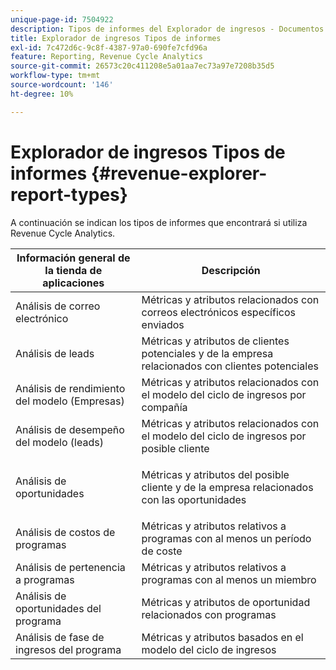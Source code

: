 ```yaml
---
unique-page-id: 7504922
description: Tipos de informes del Explorador de ingresos - Documentos de Marketo - Documentación del producto
title: Explorador de ingresos Tipos de informes
exl-id: 7c472d6c-9c8f-4387-97a0-690fe7cfd96a
feature: Reporting, Revenue Cycle Analytics
source-git-commit: 26573c20c411208e5a01aa7ec73a97e7208b35d5
workflow-type: tm+mt
source-wordcount: '146'
ht-degree: 10%

---
```


# Explorador de ingresos Tipos de informes {#revenue-explorer-report-types}

A continuación se indican los tipos de informes que encontrará si utiliza Revenue Cycle Analytics.

<table>
 <thead>
  <tr>
   <th>Información general de la tienda de aplicaciones</th>
   <th>Descripción</th>
  </tr>
 </thead>
 <tbody>
  <tr>
   <td>Análisis de correo electrónico</td>
   <td>Métricas y atributos relacionados con correos electrónicos específicos enviados</td>
  </tr>
  <tr>
   <td>Análisis de leads</td>
   <td>Métricas y atributos de clientes potenciales y de la empresa relacionados con clientes potenciales</td>
  </tr>
  <tr>
   <td>Análisis de rendimiento del modelo (Empresas)</td>
   <td>Métricas y atributos relacionados con el modelo del ciclo de ingresos por compañía</td>
  </tr>
  <tr>
   <td>Análisis de desempeño del modelo (leads)</td>
   <td>Métricas y atributos relacionados con el modelo del ciclo de ingresos por posible cliente</td>
  </tr>
  <tr>
   <td>Análisis de oportunidades</td>
   <td><p>Métricas y atributos del posible cliente y de la empresa relacionados con las oportunidades</p></td>
  </tr>
  <tr>
   <td>Análisis de costos de programas</td>
   <td>Métricas y atributos relativos a programas con al menos un período de coste</td>
  </tr>
  <tr>
   <td>Análisis de pertenencia a programas</td>
   <td>Métricas y atributos relativos a programas con al menos un miembro</td>
  </tr>
  <tr>
   <td>Análisis de oportunidades del programa</td>
   <td>Métricas y atributos de oportunidad relacionados con programas</td>
  </tr>
  <tr>
   <td>Análisis de fase de ingresos del programa</td>
   <td>Métricas y atributos basados en el modelo del ciclo de ingresos</td>
  </tr>
 </tbody>
</table>
